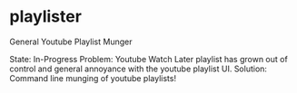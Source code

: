 # playlister
General Youtube Playlist Munger

State: In-Progress
Problem: Youtube Watch Later playlist has grown out of control and general annoyance with the youtube playlist UI.
Solution: Command line munging of youtube playlists!

